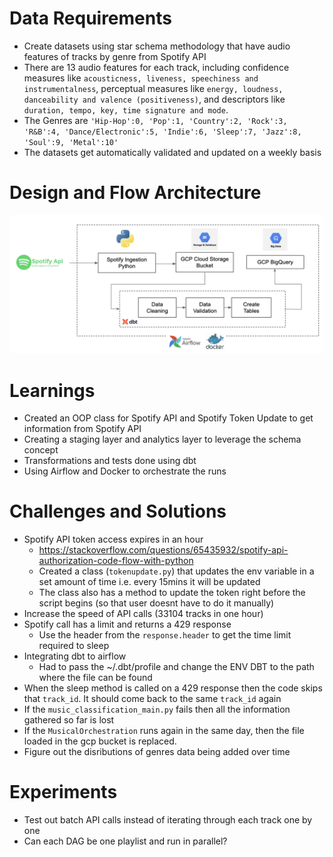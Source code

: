 # Data Requirements

- Create datasets using star schema methodology that have audio features of tracks by genre from Spotify API
- There are 13 audio features for each track, including confidence measures like `acousticness, liveness, speechiness and instrumentalness`, perceptual measures like `energy, loudness, danceability and valence (positiveness)`, and descriptors like `duration, tempo, key, time signature and mode`.
- The Genres are `'Hip-Hop':0, 'Pop':1, 'Country':2, 'Rock':3, 'R&B':4, 'Dance/Electronic':5, 'Indie':6, 'Sleep':7, 'Jazz':8, 'Soul':9, 'Metal':10'`
- The datasets get automatically validated and updated on a weekly basis

# Design and Flow Architecture

![ETL](https://github.com/moizali-dev/MusicProjectDataset/blob/main/images/etl.png?raw=true)

# Learnings

- Created an OOP class for Spotify API and Spotify Token Update to get information from Spotify API
- Creating a staging layer and analytics layer to leverage the schema concept
- Transformations and tests done using dbt
- Using Airflow and Docker to orchestrate the runs

# Challenges and Solutions

- Spotify API token access expires in an hour
    - https://stackoverflow.com/questions/65435932/spotify-api-authorization-code-flow-with-python
    - Created a class (`tokenupdate.py`) that updates the env variable in a set amount of time i.e. every 15mins it will be updated
    - The class also has a method to update the token right before the script begins (so that user doesnt have to do it manually)
- Increase the speed of API calls (33104 tracks in one hour)
- Spotify call has a limit and returns a 429 response
    - Use the header from the `response.header` to get the time limit required to sleep
- Integrating dbt to airflow
    - Had to pass the ~/.dbt/profile and change the ENV DBT to the path where the file can be found
- When the sleep method is called on a 429 response then the code skips that `track_id`. It should come back to the same `track_id` again
- If the `music_classification_main.py` fails then all the information gathered so far is lost
- If the `MusicalOrchestration` runs again in the same day, then the file loaded in the gcp bucket is replaced. 
- Figure out the disributions of genres data being added over time

# Experiments

- Test out batch API calls instead of iterating through each track one by one
- Can each DAG be one playlist and run in parallel?
